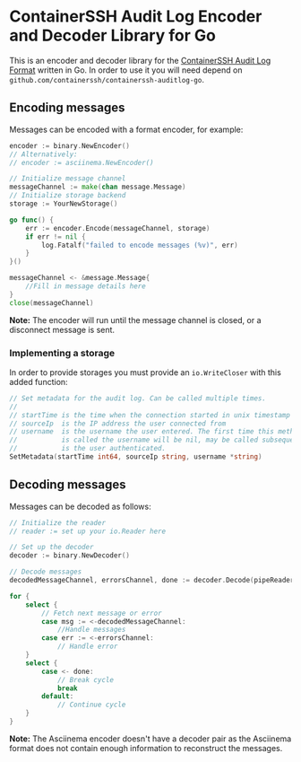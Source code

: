 # ContainerSSH Audit Log Encoder and Decoder Library for Go

This is an encoder and decoder library for the [ContainerSSH Audit Log Format](https://containerssh.github.io/audit/format/) written in Go. In order to use it you will need depend on `github.com/containerssh/containerssh-auditlog-go`.

## Encoding messages

Messages can be encoded with a format encoder, for example:

```go
encoder := binary.NewEncoder()
// Alternatively:
// encoder := asciinema.NewEncoder()

// Initialize message channel
messageChannel := make(chan message.Message)
// Initialize storage backend
storage := YourNewStorage()

go func() {
    err := encoder.Encode(messageChannel, storage)
    if err != nil {
        log.Fatalf("failed to encode messages (%v)", err)        
    }
}()

messageChannel <- &message.Message{
    //Fill in message details here
}
close(messageChannel)
```

**Note:** The encoder will run until the message channel is closed, or a disconnect message is sent.

### Implementing a storage

In order to provide storages you must provide an `io.WriteCloser` with this added function:

```go
// Set metadata for the audit log. Can be called multiple times.
//
// startTime is the time when the connection started in unix timestamp
// sourceIp  is the IP address the user connected from
// username  is the username the user entered. The first time this method
//           is called the username will be nil, may be called subsequently
//           is the user authenticated.
SetMetadata(startTime int64, sourceIp string, username *string)
```

## Decoding messages

Messages can be decoded as follows:

```go
// Initialize the reader
// reader := set up your io.Reader here

// Set up the decoder
decoder := binary.NewDecoder()

// Decode messages
decodedMessageChannel, errorsChannel, done := decoder.Decode(pipeReader)

for {
    select {
        // Fetch next message or error
        case msg := <-decodedMessageChannel:
            //Handle messages
        case err := <-errorsChannel:
            // Handle error
    }
    select {
        case <- done:
            // Break cycle
            break
        default: 
            // Continue cycle
    }
}
```

**Note:** The Asciinema encoder doesn't have a decoder pair as the Asciinema format does not contain enough information to reconstruct the messages.
